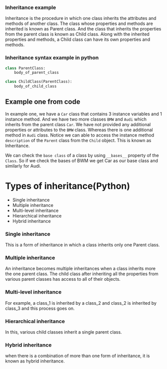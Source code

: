 ### Inheritance example

Inheritance is the procedure in which one class inherits the attributes and methods of another class. The class whose properties and methods are inherited is known as Parent class. And the class that inherits the properties from the parent class is known as Child class. 
Along with the inherited properties and methods, a Child class can have its own properties and methods.

### Inheritance syntax example in python
```python
class ParentClass:
    body_of_parent_class

class ChildClass(ParentClass):
    body_of_child_class
```

## Example one from code

In example one, we have a `Car` class that contains 3 instance variables and 1 instance method. And we have two more classes `BMW` and `Audi` which inherits from the parent class `Car`. 
We have not provided any additional properties or attributes to the `BMW` class. Whereas there is one additional method in `Audi` class. Notice we can able to access the instance method `description` of the `Parent` class from the `Child` object. This is known as Inheritance.

We can check the `base class` of a class by using `__bases__` property of the `Class`. So if we check the bases of BWM we get Car as our base class and similarly for Audi.

# Types of inheritance(Python)

* Single inheritance
* Multiple inheritance
* Multi-level inheritance
* Hierarchical inheritance
* Hybrid inheritance

### Single inheritance

This is a form of inheritance in which a class inherits only one Parent class.

### Multiple inheritance

An inheritance becomes multiple inheritances when a class inherits more the one parent class. The child class after inheriting all the properties from various parent classes has access to all of their objects.

### Multi-level inheritance

For example, a class_1 is inherited by a class_2 and class_2 is inherited by class_3 and this process goes on.

### Hierarchical inheritance

In this, various child classes inherit a single parent class.

### Hybrid inheritance

when there is a combination of more than one form of inheritance, it is known as hybrid inheritance.
